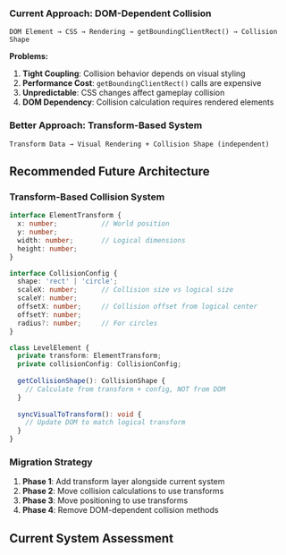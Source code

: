 
### **Current Approach: DOM-Dependent Collision**
```
DOM Element → CSS → Rendering → getBoundingClientRect() → Collision Shape
```

**Problems:**
1. **Tight Coupling**: Collision behavior depends on visual styling
2. **Performance Cost**: `getBoundingClientRect()` calls are expensive  
3. **Unpredictable**: CSS changes affect gameplay collision
4. **DOM Dependency**: Collision calculation requires rendered elements

### **Better Approach: Transform-Based System**
```
Transform Data → Visual Rendering + Collision Shape (independent)
```


## Recommended Future Architecture

### **Transform-Based Collision System**
```typescript
interface ElementTransform {
  x: number;           // World position
  y: number;           
  width: number;       // Logical dimensions
  height: number;      
}

interface CollisionConfig {
  shape: 'rect' | 'circle';
  scaleX: number;      // Collision size vs logical size
  scaleY: number;
  offsetX: number;     // Collision offset from logical center
  offsetY: number;
  radius?: number;     // For circles
}

class LevelElement {
  private transform: ElementTransform;
  private collisionConfig: CollisionConfig;
  
  getCollisionShape(): CollisionShape {
    // Calculate from transform + config, NOT from DOM
  }
  
  syncVisualToTransform(): void {
    // Update DOM to match logical transform
  }
}
```

### **Migration Strategy**
1. **Phase 1**: Add transform layer alongside current system
2. **Phase 2**: Move collision calculations to use transforms
3. **Phase 3**: Move positioning to use transforms  
4. **Phase 4**: Remove DOM-dependent collision methods

## Current System Assessment
